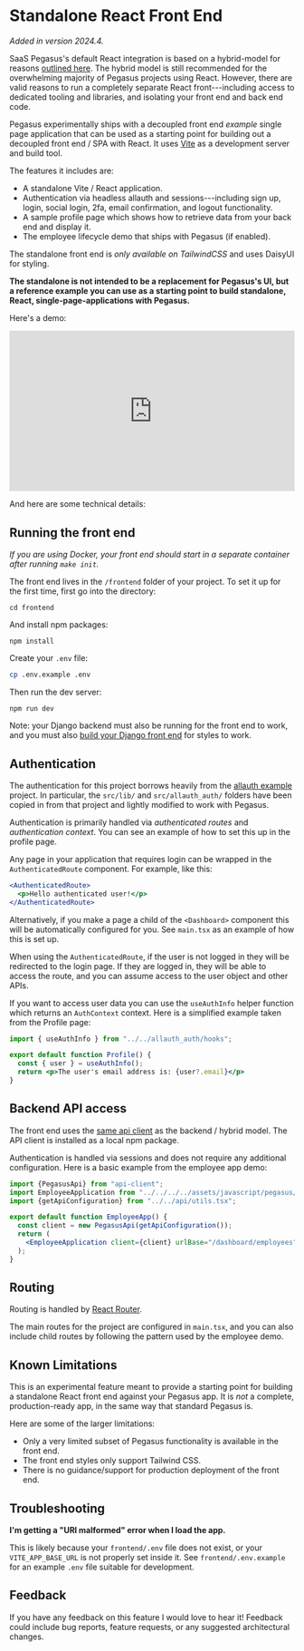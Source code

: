 Standalone React Front End
==========================

*Added in version 2024.4.*

SaaS Pegasus's default React integration is based on a hybrid-model for reasons
[outlined here](https://www.saaspegasus.com/guides/modern-javascript-for-django-developers/client-server-architectures/#enter-the-hybrid-architecture).
The hybrid model is still recommended for the overwhelming majority of Pegasus projects using React.
However, there are valid reasons to run a completely separate React front---including access to dedicated tooling and libraries,
and isolating your front end and back end code.

Pegasus experimentally ships with a decoupled front end *example* single page application that can be used as a starting point for building
out a decoupled front end / SPA with React.
It uses [Vite](https://vitejs.dev/) as a development server and build tool.

The features it includes are:

- A standalone Vite / React application.
- Authentication via headless allauth and sessions---including sign up, login, social login, 2fa, email confirmation, and logout functionality.
- A sample profile page which shows how to retrieve data from your back end and display it.
- The employee lifecycle demo that ships with Pegasus (if enabled).

The standalone front end is *only available on TailwindCSS* and uses DaisyUI for styling.

**The standalone is not intended to be a replacement for Pegasus's UI, but a reference example you can use
as a starting point to build standalone, React, single-page-applications with Pegasus.**

Here's a demo:

<div style="position: relative; padding-bottom: 56.25%; height: 0; overflow: hidden; max-width: 100%; height: auto; margin-bottom: 1em;">
    <iframe src="https://www.youtube.com/embed/8CcTs2SdMLk" frameborder="0" allowfullscreen style="position: absolute; top: 0; left: 0; width: 100%; height: 100%;"></iframe>
</div>


And here are some technical details:

## Running the front end

*If you are using Docker, your front end should start in a separate container after running `make init`.*

The front end lives in the `/frontend` folder of your project.
To set it up for the first time, first go into the directory:

```
cd frontend
```

And install npm packages:

```
npm install
```

Create your `.env` file:

```bash
cp .env.example .env
```

Then run the dev server:

```
npm run dev
```

Note: your Django backend must also be running for the front end to work,
and you must also [build your Django front end](front-end.md) for styles to work.

## Authentication

The authentication for this project borrows heavily from the [allauth example](https://github.com/pennersr/django-allauth/tree/main/examples/react-spa) project.
In particular, the `src/lib/` and `src/allauth_auth/` folders have been copied in from that project and lightly modified to work with Pegasus.

Authentication is primarily handled via *authenticated routes* and *authentication context*.
You can see an example of how to set this up in the profile page.

Any page in your application that requires login can be wrapped in the `AuthenticatedRoute` component.
For example, like this:

```jsx
<AuthenticatedRoute>
  <p>Hello authenticated user!</p>
</AuthenticatedRoute>
```

Alternatively, if you make a page a child of the `<Dashboard>` component this will be automatically configured for you.
See `main.tsx` as an example of how this is set up.

When using the `AuthenticatedRoute`, if the user is not logged in they will be redirected to the login page.
If they are logged in, they will be able to access the route, and you can assume access
to the user object and other APIs.

If you want to access user data you can use the `useAuthInfo` helper function which returns an `AuthContext` context.
Here is a simplified example taken from the Profile page:

```jsx
import { useAuthInfo } from "../../allauth_auth/hooks";

export default function Profile() {
  const { user } = useAuthInfo();
  return <p>The user's email address is: {user?.email}</p>
}
```

## Backend API access

The front end uses the [same api client](apis.md#api-clients) as the backend / hybrid model.
The API client is installed as a local npm package.

Authentication is handled via sessions and does not require any additional configuration.
Here is a basic example from the employee app demo:

```jsx
import {PegasusApi} from "api-client";
import EmployeeApplication from "../../../../assets/javascript/pegasus/examples/react/App.jsx";
import {getApiConfiguration} from "../../api/utils.tsx";

export default function EmployeeApp() {
  const client = new PegasusApi(getApiConfiguration());
  return (
    <EmployeeApplication client={client} urlBase="/dashboard/employees" />
  );
}
```

## Routing

Routing is handled by [React Router](https://reactrouter.com/en/main).

The main routes for the project are configured in `main.tsx`, and you can also include child routes
by following the pattern used by the employee demo.

## Known Limitations

This is an experimental feature meant to provide a starting point for building a standalone React front end against your Pegasus app.
It is *not* a complete, production-ready app, in the same way that standard Pegasus is.

Here are some of the larger limitations:

- Only a very limited subset of Pegasus functionality is available in the front end.
- The front end styles only support Tailwind CSS.
- There is no guidance/support for production deployment of the front end.

## Troubleshooting

**I'm getting a "URI malformed" error when I load the app.**

This is likely because your `frontend/.env` file does not exist, or your `VITE_APP_BASE_URL` is not
properly set inside it. See `frontend/.env.example` for an example `.env` file suitable for development.

## Feedback

If you have any feedback on this feature I would love to hear it!
Feedback could include bug reports, feature requests, or any suggested architectural changes. 
